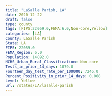 ```yaml
---
title: "LaSalle Parish, LA"
date: 2020-12-22
draft: false
type: county
tags: [FIPS:22059.0,FEMA:6.0,Non-core,Yellow]
categories: [LA]
County: LaSalle Parish
State: LA
FIPS: 22059.0
FEMA_Region: 6.0
Population: 14892.0
NCHS_Urban_Rural_Classification: Non-core
Tests_in_prior_14_days: 1079.0
Fourteen_day_test_rate_per_100000: 7246.0
Percent_Positivity_in_prior_14_days: 0.068
Level: Yellow
url: /states/LA/lasalle-parish
---
```



